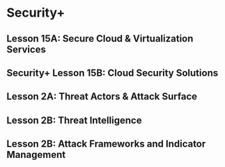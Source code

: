 # Security+

## Lesson 15A: Secure Cloud & Virtualization Services

## Security+ Lesson 15B: Cloud Security Solutions

## Lesson 2A: Threat Actors & Attack Surface

## Lesson 2B: Threat Intelligence

## Lesson 2B: Attack Frameworks and Indicator Management



